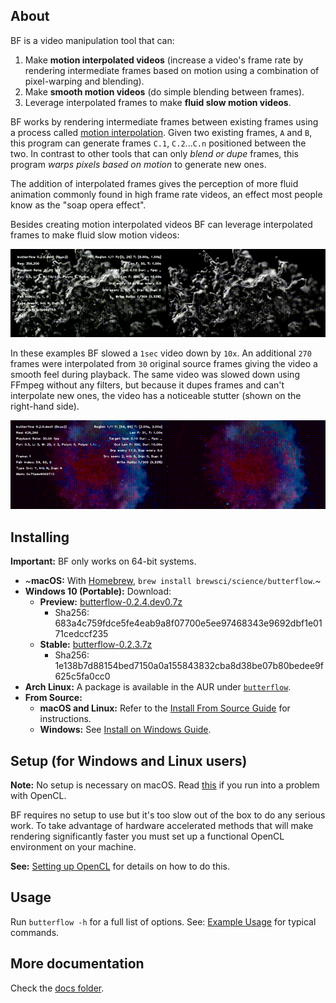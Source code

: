 ## About
BF is a video manipulation tool that can:

1. Make **motion interpolated videos** (increase a video's frame rate by rendering intermediate frames based on motion using a combination of pixel-warping and blending).
2. Make **smooth motion videos** (do simple blending between frames).
3. Leverage interpolated frames to make **fluid slow motion videos**.

BF works by rendering intermediate frames between existing frames using a process called [motion interpolation](http://en.wikipedia.org/wiki/Motion_interpolation). Given two existing frames, `A` and `B`, this program can generate frames `C.1`, `C.2`...`C.n` positioned between the two. In contrast to other tools that can only *blend or dupe* frames, this program *warps pixels based on motion* to generate new ones.

The addition of interpolated frames gives the perception of more fluid animation commonly found in high frame rate videos, an effect most people know as the "soap opera effect".

Besides creating motion interpolated videos BF can leverage interpolated frames to make fluid slow motion videos:

![](docs/ba12a4b.gif)

In these examples BF slowed a `1sec` video down by `10x`. An additional `270` frames were interpolated from `30` original source frames giving the video a smooth feel during playback. The same video was slowed down using FFmpeg without any filters, but because it dupes frames and can't interpolate new ones, the video has a noticeable stutter (shown on the right-hand side).

![](docs/a9395c9.gif)

## Installing
**Important:** BF only works on 64-bit systems.

* ~**macOS:** With [Homebrew](http://brew.sh/), `brew install brewsci/science/butterflow`.~
* **Windows 10 (Portable):** Download:
  * **Preview:** [butterflow-0.2.4.dev0.7z](https://github.com/dthpham/butterflow/releases/tag/v0.2.3)
    * Sha256: 683a4c759fdce5fe4eab9a8f07700e5ee97468343e9692dbf1e0171cedccf235
  * **Stable:** [butterflow-0.2.3.7z](https://github.com/dthpham/butterflow/releases/tag/v0.2.3)
    * Sha256: 1e138b7d88154bed7150a0a155843832cba8d38be07b80bedee9f625c5fa0cc0
* **Arch Linux:** A package is available in the AUR under [`butterflow`](https://aur.archlinux.org/packages/butterflow/).
* **From Source:**
  * **macOS and Linux:** Refer to the [Install From Source Guide](https://github.com/dthpham/butterflow/blob/master/docs/Install-From-Source-Guide.md) for instructions.
  * **Windows:** See [Install on Windows Guide](https://github.com/dthpham/butterflow/blob/master/docs/Install-On-Windows-Guide.md).

## Setup (for Windows and Linux users)
**Note:** No setup is necessary on macOS. Read [this](https://github.com/dthpham/butterflow/blob/master/docs/Setting-Up-OpenCL.md#macos-mavericks-and-newer) if you run into a problem with OpenCL.

BF requires no setup to use but it's too slow out of the box to do any serious work. To take advantage of hardware accelerated methods that will make rendering significantly faster you must set up a functional OpenCL environment on your machine.

**See:** [Setting up OpenCL](https://github.com/dthpham/butterflow/blob/master/docs/Setting-Up-OpenCL.md) for details on how to do this.

## Usage
Run `butterflow -h` for a full list of options. See: [Example Usage](https://github.com/dthpham/butterflow/blob/master/docs/Example-Usage.md) for typical commands.

## More documentation
Check the [docs folder](https://github.com/dthpham/butterflow/tree/master/docs).
